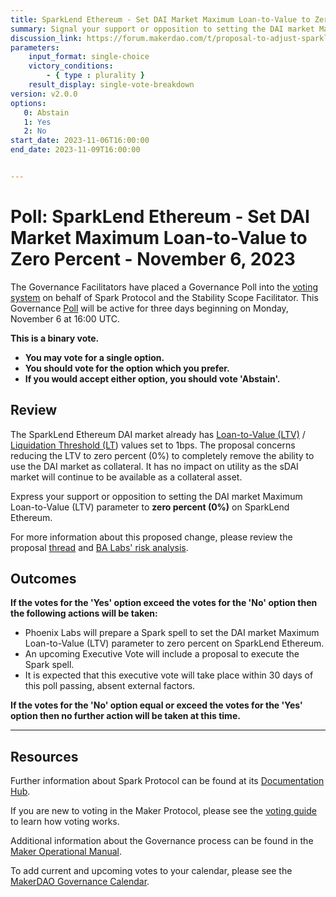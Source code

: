 ```yaml
---
title: SparkLend Ethereum - Set DAI Market Maximum Loan-to-Value to Zero Percent - November 6, 2023
summary: Signal your support or opposition to setting the DAI market Maximum Loan-to-Value parameter to zero percent on SparkLend Ethereum.
discussion_link: https://forum.makerdao.com/t/proposal-to-adjust-sparklend-parameters/22542
parameters:
    input_format: single-choice
    victory_conditions:
        - { type : plurality }
    result_display: single-vote-breakdown
version: v2.0.0
options:
   0: Abstain
   1: Yes
   2: No
start_date: 2023-11-06T16:00:00
end_date: 2023-11-09T16:00:00


---
```


# Poll: SparkLend Ethereum - Set DAI Market Maximum Loan-to-Value to Zero Percent - November 6, 2023

The Governance Facilitators have placed a Governance Poll into the [voting system](https://vote.makerdao.com/polling) on behalf of Spark Protocol and the Stability Scope Facilitator. This Governance [Poll](https://manual.makerdao.com/governance/governance-cycle/weekly-governance-cycle#weekly-governance-cycle-definitions-mip16c1) will be active for three days beginning on Monday, November 6 at 16:00 UTC.

**This is a binary vote.**

- **You may vote for a single option.**
- **You should vote for the option which you prefer.**
- **If you would accept either option, you should vote 'Abstain'.**

## Review

The SparkLend Ethereum DAI market already has [Loan-to-Value (LTV)](https://docs.aave.com/risk/asset-risk/risk-parameters#loan-to-value) / [Liquidation Threshold (LT](https://docs.aave.com/risk/asset-risk/risk-parameters#liquidation-threshold)) values set to 1bps. The proposal concerns reducing the LTV to zero percent (0%) to completely remove the ability to use the DAI market as collateral. It has no impact on utility as the sDAI market will continue to be available as a collateral asset.

Express your support or opposition to setting the DAI market Maximum Loan-to-Value (LTV) parameter to **zero percent (0%)** on SparkLend Ethereum. 

For more information about this proposed change, please review the proposal [thread](https://forum.makerdao.com/t/proposal-to-adjust-sparklend-parameters/22542) and [BA Labs' risk analysis](https://forum.makerdao.com/t/spark-parameter-change-mainnet-dai-market-ltv/22562).

## Outcomes

**If the votes for the 'Yes' option exceed the votes for the 'No' option then the following actions will be taken:**

* Phoenix Labs will prepare a Spark spell to set the DAI market Maximum Loan-to-Value (LTV) parameter to zero percent on SparkLend Ethereum.
* An upcoming Executive Vote will include a proposal to execute the Spark spell.
* It is expected that this executive vote will take place within 30 days of this poll passing, absent external factors.

**If the votes for the 'No' option equal or exceed the votes for the 'Yes' option then no further action will be taken at this time.**

---

## Resources

Further information about Spark Protocol can be found at its [Documentation Hub](https://docs.sparkprotocol.io/hub/).

If you are new to voting in the Maker Protocol, please see the [voting guide](https://manual.makerdao.com/governance/voting-in-makerdao/on-chain-governance) to learn how voting works.

Additional information about the Governance process can be found in the [Maker Operational Manual](https://manual.makerdao.com).

To add current and upcoming votes to your calendar, please see the [MakerDAO Governance Calendar](https://manual.makerdao.com/makerdao/calendars/governance-calendar).